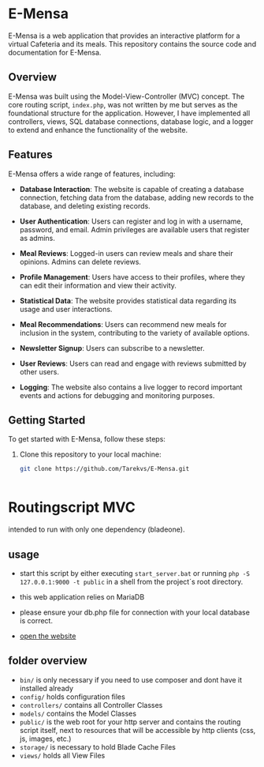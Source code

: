 # E-Mensa

E-Mensa is a web application that provides an interactive platform for a virtual Cafeteria and its meals. This repository contains the source code and documentation for E-Mensa.

## Overview

E-Mensa was built using the Model-View-Controller (MVC) concept. The core routing script, `index.php`, was not written by me but serves as the foundational structure for the application. However, I have implemented all controllers, views, SQL database connections, database logic, and a logger to extend and enhance the functionality of the website.

## Features

E-Mensa offers a wide range of features, including:

- **Database Interaction**: The website is capable of creating a database connection, fetching data from the database, adding new records to the database, and deleting existing records.

- **User Authentication**: Users can register and log in with a username, password, and email. Admin privileges are available users that register as admins.

- **Meal Reviews**: Logged-in users can review meals and share their opinions. Admins can delete reviews.

- **Profile Management**: Users have access to their profiles, where they can edit their information and view their activity.

- **Statistical Data**: The website provides statistical data regarding its usage and user interactions.

- **Meal Recommendations**: Users can recommend new meals for inclusion in the system, contributing to the variety of available options.

- **Newsletter Signup**: Users can subscribe to a newsletter.

- **User Reviews**: Users can read and engage with reviews submitted by other users.

- **Logging**: The website also contains a live logger to record important events and actions for debugging and monitoring purposes.

## Getting Started

To get started with E-Mensa, follow these steps:

1. Clone this repository to your local machine:
   ```bash
   git clone https://github.com/Tarekvs/E-Mensa.git



# Routingscript MVC

intended to run with only one dependency (bladeone).

## usage

* start this script by either executing `start_server.bat` or running `php -S 127.0.0.1:9000 -t public` in a shell from the project´s root directory.

* this web application relies on MariaDB

* please ensure your db.php file for connection with your local database is       correct.

* [open the website](http://127.0.0.1:9000/)

## folder overview

* `bin/` is only necessary if you need to use composer and dont have it installed already
* `config/` holds configuration files
* `controllers/` contains all Controller Classes
* `models/` contains the Model Classes
* `public/` is the web root for your http server and contains the routing script itself, next to resources that will be accessible by http clients (css, js, images, etc.)
* `storage/` is necessary to hold Blade Cache Files  
* `views/` holds all View Files
